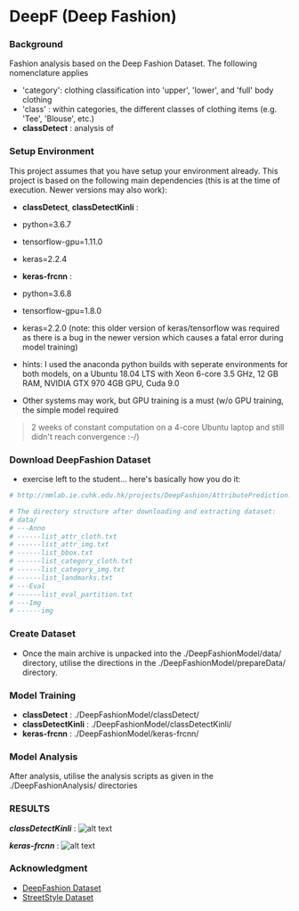 # DeepF (Deep Fashion)

### Background
Fashion analysis based on the Deep Fashion Dataset.  The following nomenclature applies
- 'category':  clothing classification into 'upper', 'lower', and 'full' body clothing
- 'class'   :  within categories, the different classes of clothing items (e.g. 'Tee', 'Blouse', etc.)
- **classDetect** : analysis of 

### Setup Environment

This project assumes that you have setup your environment already. This project is based on the
following main dependencies (this is at the time of execution.  Newer versions may also work):
- **classDetect**, **classDetectKinli** : 
-   python=3.6.7
-   tensorflow-gpu=1.11.0
-   keras=2.2.4

- **keras-frcnn** :
-   python=3.6.8
-   tensorflow-gpu=1.8.0
-   keras=2.2.0
(note:  this older version of keras/tensorflow was required as there is a bug in the newer version
which causes a fatal error during model training)

- hints:  I used the anaconda python builds with seperate environments for both models,
 on a Ubuntu 18.04 LTS with Xeon 6-core 3.5 GHz, 12 GB RAM, NVIDIA GTX 970 4GB GPU, Cuda 9.0
- Other systems may work, but GPU training is a must (w/o GPU training, the simple model required
 > 2 weeks of constant computation on a 4-core Ubuntu laptop and still didn't reach convergence :-/)    

### Download DeepFashion Dataset 
- exercise left to the student... here's basically how you do it:
```sh
# http://mmlab.ie.cuhk.edu.hk/projects/DeepFashion/AttributePrediction.html

# The directory structure after downloading and extracting dataset:
# data/
# ---Anno
# ------list_attr_cloth.txt
# ------list_attr_img.txt
# ------list_bbox.txt
# ------list_category_cloth.txt
# ------list_category_img.txt
# ------list_landmarks.txt
# ---Eval
# ------list_eval_partition.txt
# ---Img
# ------img
```

### Create Dataset
-  Once the main archive is unpacked into the ./DeepFashionModel/data/ directory, utilise the directions
 in the ./DeepFashionModel/prepareData/ directory.

### Model Training

- **classDetect**      : ./DeepFashionModel/classDetect/
- **classDetectKinli** : ./DeepFashionModel/classDetectKinli/
- **keras-frcnn**      : ./DeepFashionModel/keras-frcnn/

### Model Analysis

After analysis, utilise the analysis scripts as given in the ./DeepFashionAnalysis/ directories



### RESULTS
***classDetectKinli*** :
![alt text](https://raw.githubusercontent.com/RexBarker/DeepF/blob/master/Results/DeepFashionResult.png "DeepFashion datset")

***keras-frcnn***      :
![alt text](https://raw.githubusercontent.com/RexBarker/DeepF/blob/master/Results/StreetStyleResult.png "StreetStyle datset")


### Acknowledgment
- [DeepFashion Dataset](http://mmlab.ie.cuhk.edu.hk/projects/DeepFashion.html)
- [StreetStyle Dataset](http://streetstyle.cs.cornell.edu/index.html)
